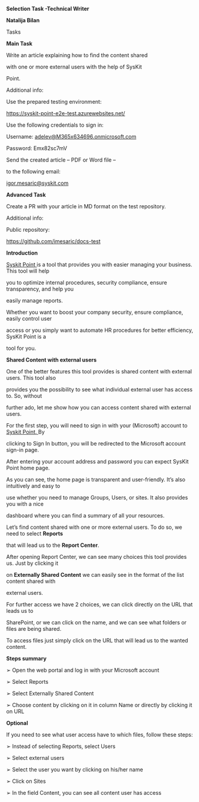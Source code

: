 ﻿

**Selection Task -Technical Writer**

**Natalija Bilan**





Tasks

**Main Task**

Write an article explaining how to find the content shared

with one or more external users with the help of SysKit

Point.

Additional info:

Use the prepared testing environment:

https://syskit-point-e2e-test.azurewebsites.net/

Use the following credentials to sign in:

Username: adelev@M365x634696.onmicrosoft.com

Password: Emx82sc7mV

Send the created article – PDF or Word file –

to the following email:

igor.mesaric@syskit.com

**Advanced Task**

Create a PR with your article in MD format on the test repository.

Additional info:

Public repository:

https://github.com/imesaric/docs-test





**Introduction**

[Syskit](https://www.syskit.com/products/point/)[ ](https://www.syskit.com/products/point/)[Point](https://www.syskit.com/products/point/)[ ](https://www.syskit.com/products/point/)is a tool that provides you with easier managing your business. This tool will help

you to optimize internal procedures, security compliance, ensure transparency, and help you

easily manage reports.

Whether you want to boost your company security, ensure compliance, easily control user

access or you simply want to automate HR procedures for better efficiency, SysKit Point is a

tool for you.

**Shared Content with external users**

One of the better features this tool provides is shared content with external users. This tool also

provides you the possibility to see what individual external user has access to. So, without

further ado, let me show how you can access content shared with external users.

For the first step, you will need to sign in with your (Microsoft) account to [Syskit](https://syskit-point-e2e-test.azurewebsites.net/)[ ](https://syskit-point-e2e-test.azurewebsites.net/)[Point](https://syskit-point-e2e-test.azurewebsites.net/)[.](https://syskit-point-e2e-test.azurewebsites.net/)[ ](https://syskit-point-e2e-test.azurewebsites.net/)By

clicking to Sign In button, you will be redirected to the Microsoft account sign-in page.

After entering your account address and password you can expect SysKit Point home page.





As you can see, the home page is transparent and user-friendly. It’s also intuitively and easy to

use whether you need to manage Groups, Users, or sites. It also provides you with a nice

dashboard where you can find a summary of all your resources.

Let’s find content shared with one or more external users. To do so, we need to select **Reports**

that will lead us to the **Report Center**.

After opening Report Center, we can see many choices this tool provides us. Just by clicking it

on **Externally Shared Content** we can easily see in the format of the list content shared with

external users.





For further access we have 2 choices, we can click directly on the URL that leads us to

SharePoint, or we can click on the name, and we can see what folders or files are being shared.

To access files just simply click on the URL that will lead us to the wanted content.





**Steps summary**

➢ Open the web portal and log in with your Microsoft account

➢ Select Reports

➢ Select Externally Shared Content

➢ Choose content by clicking on it in column Name or directly by clicking it on URL

**Optional**

If you need to see what user access have to which files, follow these steps:

➢ Instead of selecting Reports, select Users

➢ Select external users

➢ Select the user you want by clicking on his/her name

➢ Click on Sites

➢ In the field Content, you can see all content user has access


